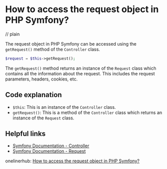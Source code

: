 # How to access the request object in PHP Symfony?
// plain

The request object in PHP Symfony can be accessed using the `getRequest()` method of the `Controller` class.

```php
$request = $this->getRequest();
```

The `getRequest()` method returns an instance of the `Request` class which contains all the information about the request. This includes the request parameters, headers, cookies, etc.

## Code explanation


- `$this`: This is an instance of the `Controller` class.
- `getRequest()`: This is a method of the `Controller` class which returns an instance of the `Request` class.

## Helpful links

- [Symfony Documentation - Controller](https://symfony.com/doc/current/controller.html)
- [Symfony Documentation - Request](https://symfony.com/doc/current/components/http_foundation/introduction.html)

onelinerhub: [How to access the request object in PHP Symfony?](https://onelinerhub.com/php-symfony/how-to-access-the-request-object-in-php-symfony)